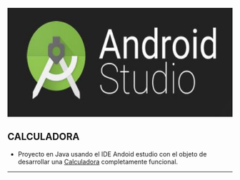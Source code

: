 <p align="center">
  <img width="600" height="244" src="./images/androidStudioLogo.jpg"/>
</p>

## CALCULADORA
* Proyecto en Java  usando el IDE Andoid estudio con el objeto de desarrollar una [Calculadora](https://github.com/SabrinaOC/SabrinaEjerciciosEntornosDesarrollo/tree/master/src/androidStudio/Calculadora) completamente funcional.

- - -


